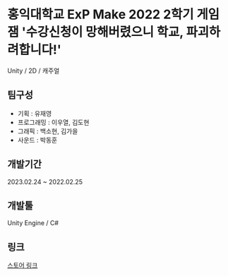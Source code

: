 # 홍익대학교 ExP Make 2022 2학기 게임잼 '수강신청이 망해버렸으니 학교, 파괴하려합니다!'
 Unity / 2D / 캐주얼 
  
## 팀구성 
 * 기획 : 유재영
 * 프로그래밍 : 이우열, 김도현 
 * 그래픽 : 백소현, 김가을
 * 사운드 : 박동훈
  
## 개발기간 
 2023.02.24 ~ 2022.02.25 
 
## 개발툴 
 Unity Engine / C# 
  
## 링크 
 [스토어 링크](https://play.google.com/store/apps/details?id=com.ExPStudio.HongDaeBreaker)
